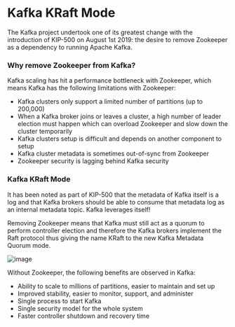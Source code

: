 # Kafka KRaft Mode
The Kafka project undertook one of its greatest change with the introduction of KIP-500 on August 1st 2019: the desire to remove Zookeeper as a dependency to running Apache Kafka.

### Why remove Zookeeper from Kafka?
Kafka scaling has hit a performance bottleneck with Zookeeper, which means Kafka has the following limitations with Zookeeper:
- Kafka clusters only support a limited number of partitions (up to 200,000)
- When a Kafka broker joins or leaves a cluster, a high number of leader election must happen which can overload Zookeeper and slow down the cluster temporarily
- Kafka clusters setup is difficult and depends on another component to setup
- Kafka cluster metadata is sometimes out-of-sync from Zookeeper
- Zookeeper security is lagging behind Kafka security

### Kafka KRaft Mode
It has been noted as part of KIP-500 that the metadata of Kafka itself is a log and that Kafka brokers should be able to consume that metadata log as an internal metadata topic. Kafka leverages itself!

Removing Zookeeper means that Kafka must still act as a quorum to perform controller election and therefore the Kafka brokers implement the Raft protocol thus giving the name KRaft to the new Kafka Metadata Quorum mode.

![image](https://github.com/SbrTa/Notes/assets/8649145/7fed76af-d0c8-4f04-8bf7-e4d5c6385047)

Without Zookeeper, the following benefits are observed in Kafka:
- Ability to scale to millions of partitions, easier to maintain and set up
- Improved stability, easier to monitor, support, and administer
- Single process to start Kafka
- Single security model for the whole system
- Faster controller shutdown and recovery time

